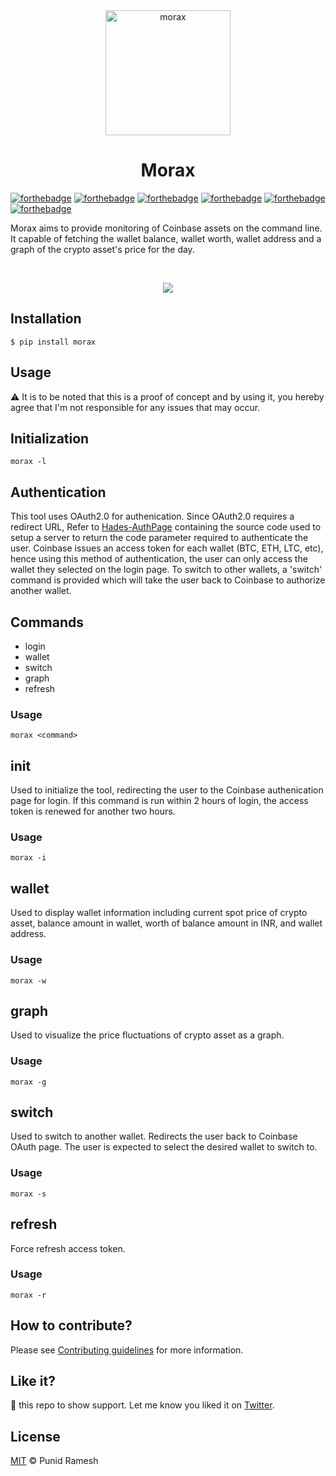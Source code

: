 <div align="center">
    <img src="https://github.com/punidramesh/morax/raw/main/assets/logo.png" alt="morax" width="200" />
</div>

<div align="center">
    <h1>Morax</h1>
</div>

[![forthebadge](https://forthebadge.com/images/badges/built-with-love.svg)](https://forthebadge.com)
[![forthebadge](https://forthebadge.com/images/badges/built-by-developers.svg)](https://forthebadge.com)
[![forthebadge](https://forthebadge.com/images/badges/made-with-python.svg)](https://forthebadge.com)
[![forthebadge](https://forthebadge.com/images/badges/not-a-bug-a-feature.svg)](https://forthebadge.com)
[![forthebadge](https://forthebadge.com/images/badges/open-source.svg)](https://forthebadge.com)
[![forthebadge](https://forthebadge.com/images/badges/you-didnt-ask-for-this.svg)](https://forthebadge.com)



Morax aims to provide monitoring of Coinbase assets on the command line. It capable of fetching the  wallet balance, wallet worth, wallet address and a graph of the crypto asset's price for the day.

<br/>

<p align = "center"><img src = "https://github.com/punidramesh/morax/raw/main/assets/demo.gif"></p>

## Installation

```shell
$ pip install morax
```

## Usage

⚠️  It is to be noted that this is a proof of concept and by using it, you hereby agree that I'm not responsible for any issues that may occur.

## Initialization

```
morax -l
```

## Authentication

This tool uses OAuth2.0 for authenication. Since OAuth2.0 requires a redirect URL, Refer to [Hades-AuthPage](https://github.com/punidramesh/Hades-AuthPage) containing the source code used to setup a server to return the code parameter required to authenticate the user. Coinbase issues an access token for each wallet (BTC, ETH, LTC, etc), hence using this method of authentication, the user can only access the wallet they selected on the login page. To switch to other wallets, a 'switch' command is provided which will take the user back to Coinbase to authorize another wallet.

## Commands
* login
* wallet
* switch
* graph
* refresh

### Usage

```
morax <command>
```

## init

Used to initialize the tool, redirecting the user to the Coinbase authenication page for login.
If this command is run within 2 hours of login, the access token is renewed for another two hours. 

### Usage

```
morax -i
```

## wallet

Used to display wallet information including current spot price of crypto asset, balance amount in wallet, worth of balance amount in INR, and wallet address.

### Usage

```
morax -w
```

## graph

Used to visualize the price fluctuations of crypto asset as a graph.

### Usage

```
morax -g
```

## switch

Used to switch to another wallet. Redirects the user back to Coinbase OAuth page. The user is expected to select the desired wallet to switch to.

### Usage

```
morax -s
```

## refresh

Force refresh access token.

### Usage

```
morax -r
```

## How to contribute?

Please see [Contributing guidelines](https://github.com/punidramesh/morax/blob/main/CONTRIBUTING.md) for more information.

## Like it?

🌟 this repo to show support. Let me know you liked it on [Twitter](https://twitter.com/punidramesh).


## License
[MIT](https://github.com/manrajgrover/halo/blob/master/LICENSE) © Punid Ramesh
